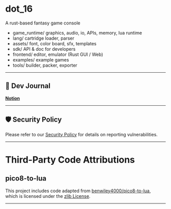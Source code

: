 # dot_16

A rust-based fantasy game console

* game_runtime/ graphics, audio, io, APIs, memory, lua runtime
* lang/ cartridge loader, parser
* assets/ font, color board, sfx, templates
* sdk/ API & doc for developers
* frontend/ editor, emulator (Rust GUI / Web)
* examples/ example games
* tools/ builder, packer, exporter

---

## 📘 Dev Journal

[**Notion**](https://www.notion.so/team/20bde671-cbe9-818c-ab4c-0042ec417d37/join)

---

## 🛡️ Security Policy

Please refer to our [Security Policy](./.github/SECURITY.md) for details on reporting vulnerabilities.

---

# Third-Party Code Attributions

## pico8-to-lua

This project includes code adapted from [benwiley4000/pico8-to-lua](https://github.com/benwiley4000/pico8-to-lua),  
which is licensed under the [zlib License](https://opensource.org/licenses/Zlib).

---
